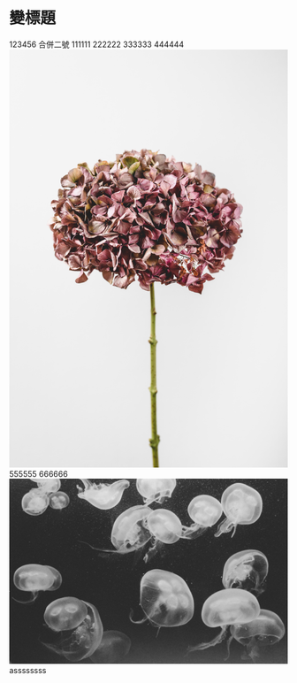 # 變標題
123456
合併二號
111111
222222
333333
444444
![cat](./123.jpg) 
555555
666666
![no](456.jpg)
assssssss
